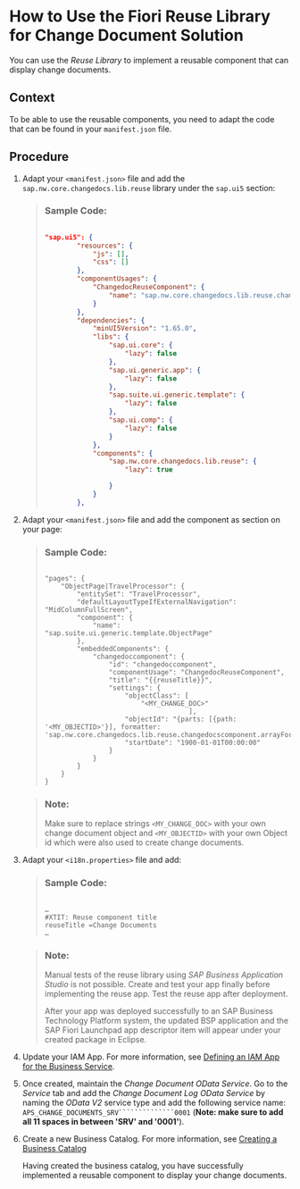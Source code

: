 <!-- loio9cea375b32884a4aad561eebd9f2484d -->

# How to Use the Fiori Reuse Library for Change Document Solution

You can use the *Reuse Library* to implement a reusable component that can display change documents.



## Context

To be able to use the reusable components, you need to adapt the code that can be found in your `manifest.json` file.



## Procedure

1.  Adapt your `<manifest.json>` file and add the `sap.nw.core.changedocs.lib.reuse` library under the `sap.ui5` section:

    > ### Sample Code:  
    > ```json
    > 
    > "sap.ui5": {
    >         "resources": {
    >             "js": [],
    >             "css": []
    >         },
    >         "componentUsages": {
    >             "ChangedocReuseComponent": {
    >                 "name": "sap.nw.core.changedocs.lib.reuse.changedocscomponent"
    >             }
    >         },
    >         "dependencies": {
    >             "minUI5Version": "1.65.0",
    >             "libs": {
    >                 "sap.ui.core": {
    >                     "lazy": false
    >                 },
    >                 "sap.ui.generic.app": {
    >                     "lazy": false
    >                 },
    >                 "sap.suite.ui.generic.template": {
    >                     "lazy": false
    >                 },
    >                 "sap.ui.comp": {
    >                     "lazy": false
    >                 }
    >             },
    >             "components": {
    >                 "sap.nw.core.changedocs.lib.reuse": {
    >                     "lazy": true
    > 
    >                 }
    >             }
    >         },
    > 
    > ```

2.  Adapt your `<manifest.json>` file and add the component as section on your page:

    > ### Sample Code:  
    > ```
    > 
    > "pages": {
    >     "ObjectPage|TravelProcessor": {
    >         "entitySet": "TravelProcessor",
    >         "defaultLayoutTypeIfExternalNavigation": "MidColumnFullScreen",
    >         "component": {
    >             "name": "sap.suite.ui.generic.template.ObjectPage"
    >         },
    >         "embeddedComponents": {
    >             "changedoccomponent": {
    >                 "id": "changedoccomponent",
    >                 "componentUsage": "ChangedocReuseComponent",
    >                 "title": "{{reuseTitle}}",
    >                 "settings": {
    >                     "objectClass": [
    >                         "<MY_CHANGE_DOC>"
    >                                     ],
    >                     "objectId": "{parts: [{path: '<MY_OBJECTID>'}], formatter: 'sap.nw.core.changedocs.lib.reuse.changedocscomponent.arrayFormatter'}",
    >                     "startDate": "1900-01-01T00:00:00"
    >                 }
    >             }
    >         }
    >     }
    > }
    > 
    > ```

    > ### Note:  
    > Make sure to replace strings `<MY_CHANGE_DOC>` with your own change document object and `<MY_OBJECTID>` with your own Object id which were also used to create change documents.

3.  Adapt your `<i18n.properties>` file and add:

    > ### Sample Code:  
    > ```
    > 
    > …
    > #XTIT: Reuse component title
    > reuseTitle =Change Documents
    > …
    > 
    > ```

    > ### Note:  
    > Manual tests of the reuse library using *SAP Business Application Studio* is not possible. Create and test your app finally before implementing the reuse app. Test the reuse app after deployment.
    > 
    > After your app was deployed successfully to an SAP Business Technology Platform system, the updated BSP application and the SAP Fiori Launchpad app descriptor item will appear under your created package in Eclipse.

4.  Update your IAM App. For more information, see [Defining an IAM App for the Business Service](defining-an-iam-app-for-the-business-service-3fb85a8.md).

5.  Once created, maintain the *Change Document OData Service*. Go to the *Service* tab and add the *Change Document Log OData Service* by naming the *OData V2* service type and add the following service name: `APS_CHANGE_DOCUMENTS_SRV``````````````0001` \(**Note: make sure to add all 11 spaces in between 'SRV' and '0001'**\).

6.  Create a new Business Catalog. For more information, see [Creating a Business Catalog](creating-a-business-catalog-d120838.md)

    Having created the business catalog, you have successfully implemented a reusable component to display your change documents.


